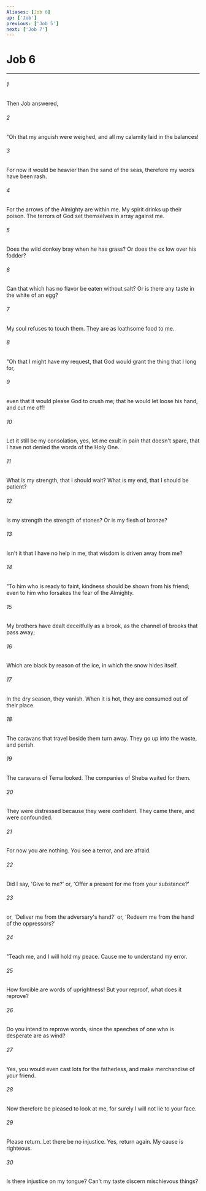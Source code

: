 ```yaml
---
Aliases: [Job 6]
up: ['Job']
previous: ['Job 5']
next: ['Job 7']
---
```

# Job 6
***





###### 1 

Then Job answered, 



###### 2 

"Oh that my anguish were weighed, and all my calamity laid in the balances! 



###### 3 

For now it would be heavier than the sand of the seas, therefore my words have been rash. 



###### 4 

For the arrows of the Almighty are within me. My spirit drinks up their poison. The terrors of God set themselves in array against me. 



###### 5 

Does the wild donkey bray when he has grass? Or does the ox low over his fodder? 



###### 6 

Can that which has no flavor be eaten without salt? Or is there any taste in the white of an egg? 



###### 7 

My soul refuses to touch them. They are as loathsome food to me. 



###### 8 

"Oh that I might have my request, that God would grant the thing that I long for, 



###### 9 

even that it would please God to crush me; that he would let loose his hand, and cut me off! 



###### 10 

Let it still be my consolation, yes, let me exult in pain that doesn't spare, that I have not denied the words of the Holy One. 



###### 11 

What is my strength, that I should wait? What is my end, that I should be patient? 



###### 12 

Is my strength the strength of stones? Or is my flesh of bronze? 



###### 13 

Isn't it that I have no help in me, that wisdom is driven away from me? 



###### 14 

"To him who is ready to faint, kindness should be shown from his friend; even to him who forsakes the fear of the Almighty. 



###### 15 

My brothers have dealt deceitfully as a brook, as the channel of brooks that pass away; 



###### 16 

Which are black by reason of the ice, in which the snow hides itself. 



###### 17 

In the dry season, they vanish. When it is hot, they are consumed out of their place. 



###### 18 

The caravans that travel beside them turn away. They go up into the waste, and perish. 



###### 19 

The caravans of Tema looked. The companies of Sheba waited for them. 



###### 20 

They were distressed because they were confident. They came there, and were confounded. 



###### 21 

For now you are nothing. You see a terror, and are afraid. 



###### 22 

Did I say, 'Give to me?' or, 'Offer a present for me from your substance?' 



###### 23 

or, 'Deliver me from the adversary's hand?' or, 'Redeem me from the hand of the oppressors?' 



###### 24 

"Teach me, and I will hold my peace. Cause me to understand my error. 



###### 25 

How forcible are words of uprightness! But your reproof, what does it reprove? 



###### 26 

Do you intend to reprove words, since the speeches of one who is desperate are as wind? 



###### 27 

Yes, you would even cast lots for the fatherless, and make merchandise of your friend. 



###### 28 

Now therefore be pleased to look at me, for surely I will not lie to your face. 



###### 29 

Please return. Let there be no injustice. Yes, return again. My cause is righteous. 



###### 30 

Is there injustice on my tongue? Can't my taste discern mischievous things?

